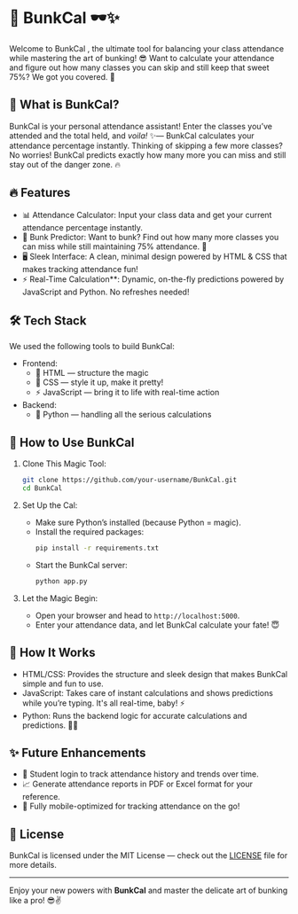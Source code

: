 
# 🎉 BunkCal 🕶️✨

Welcome to BunkCal , the ultimate tool for balancing your class attendance while mastering the art of bunking! 😎 Want to calculate your attendance and figure out how many classes you can skip and still keep that sweet 75%? We got you covered. 🎯

## 🎯 What is BunkCal?

BunkCal is your personal attendance assistant! Enter the classes you’ve attended and the total held, and *voila!* ✨— BunkCal calculates your attendance percentage instantly. Thinking of skipping a few more classes? No worries! BunkCal predicts exactly how many more you can miss and still stay out of the danger zone. 🔥

## 🔥 Features

- 📊 Attendance Calculator: Input your class data and get your current attendance percentage instantly.
- 🔮 Bunk Predictor: Want to bunk? Find out how many more classes you can miss while still maintaining 75% attendance. 🧠
- 🖥️ Sleek Interface: A clean, minimal design powered by HTML & CSS that makes tracking attendance fun!
- ⚡ Real-Time Calculation**: Dynamic, on-the-fly predictions powered by JavaScript and Python. No refreshes needed!

## 🛠️ Tech Stack

We used the following tools to build BunkCal:

- Frontend: 
  - 🎨 HTML — structure the magic
  - 💅 CSS — style it up, make it pretty!
  - ⚡ JavaScript — bring it to life with real-time action
- Backend: 
  - 🐍 Python — handling all the serious calculations

## 🚀 How to Use BunkCal

1. Clone This Magic Tool:
   ```bash
   git clone https://github.com/your-username/BunkCal.git
   cd BunkCal
   ```

2. Set Up the Cal:
   - Make sure Python’s installed (because Python = magic).
   - Install the required packages:
     ```bash
     pip install -r requirements.txt
     ```
   - Start the BunkCal server:
     ```bash
     python app.py
     ```

3. Let the Magic Begin:
   - Open your browser and head to `http://localhost:5000`.
   - Enter your attendance data, and let BunkCal calculate your fate! 😇

## 🔧 How It Works

- HTML/CSS: Provides the structure and sleek design that makes BunkCal simple and fun to use.
- JavaScript: Takes care of instant calculations and shows predictions while you’re typing. It's all real-time, baby! ⚡
- Python: Runs the backend logic for accurate calculations and predictions. 🧙‍♂️

## ✨ Future Enhancements

- 👤 Student login to track attendance history and trends over time.
- 📈 Generate attendance reports in PDF or Excel format for your reference.
- 📱 Fully mobile-optimized for tracking attendance on the go!

## 📜 License

BunkCal is licensed under the MIT License — check out the [LICENSE](LICENSE) file for more details.

---

Enjoy your new powers with **BunkCal** and master the delicate art of bunking like a pro! 😎✌️

